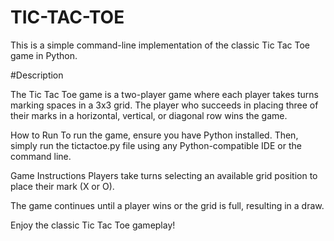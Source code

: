 # TIC-TAC-TOE

This is a simple command-line implementation of the classic Tic Tac Toe game in Python.

#Description

The Tic Tac Toe game is a two-player game where each player takes turns marking spaces in a 3x3 grid. The player who succeeds in placing three of their marks in a horizontal, vertical, or diagonal row wins the game.

How to Run
To run the game, ensure you have Python installed. Then, simply run the tictactoe.py file using any Python-compatible IDE or the command line.


Game Instructions
Players take turns selecting an available grid position to place their mark (X or O).

The game continues until a player wins or the grid is full, resulting in a draw.

Enjoy the classic Tic Tac Toe gameplay!








